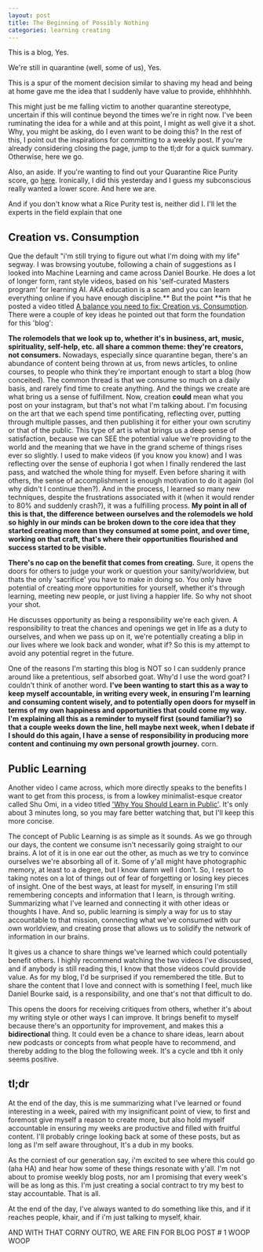 ```yaml
---
layout: post
title: The Beginning of Possibly Nothing
categories: learning creating
---
```

This is a blog, Yes.

We're still in quarantine (well, some of us), Yes. 

This is a spur of the moment decision similar to shaving my head and being at home gave me the idea that I suddenly have value to provide, ehhhhhhh. 

This might just be me falling victim to another quarantine stereotype, uncertain if this will continue beyond the times we're in right now. I've been ruminating the idea for a while and at this point, I might as well give it a shot. Why, you might be asking, do I even want to be doing this? In the rest of this, I point out the inspirations for committing to a weekly post. If you're already considering closing the page, jump to the tl;dr for a quick summary. Otherwise, here we go. 

Also, an aside. If you're wanting to find out your Quarantine Rice Purity score, go [here](https://www.quarantinetest.org/). Ironically, I did this yesterday and I guess my subconscious really wanted a lower score. And here we are.

And if you don't know what a Rice Purity test is, neither did I. I'll let the experts in the field explain that one

## Creation vs. Consumption
Que the default "i'm still trying to figure out what I'm doing with my life" segway. I was browsing youtube, following a chain of suggestions as I looked into Machine Learning and came across Daniel Bourke. He does a lot of longer form, rant style videos, based on his 'self-curated Masters program' for learning AI. AKA education is a scam and you can learn everything online if you have enough discipline.** But the point **is that he posted a video titled [A balance you need to fix: Creation vs. Consumption](https://www.youtube.com/watch?v=vKHJrTHB5rM). There were a couple of key ideas he pointed out that form the foundation for this 'blog':

__The rolemodels that we look up to, whether it's in business, art, music, spirituality, self-help, etc. all share a common theme: they're creators, not consumers.__ Nowadays, especially since quarantine began, there's an abundance of content being thrown at us, from news articles, to online courses, to people who think they're important enough to start a blog (how conceited). The common thread is that we consume so much on a daily basis, and rarely find time to create anything. And the things we create are what bring us a sense of fulfillment. Now, creation __could__ mean what you post on your instagram, but that's not what I'm talking about. I'm focusing on the art that we each spend time pontificating, reflecting over, putting through multiple passes, and then publishing it for either your own scrutiny or that of the public. This type of art is what brings us a deep sense of satisfaction, because we can SEE the potential value we're providing to the world and the meaning that we have in the grand scheme of things rises ever so slightly. I used to make videos (if you know you know) and I was reflecting over the sense of euphoria I got when I finally rendered the last pass, and watched the whole thing for myself. Even before sharing it with others, the sense of accomplishment is enough motivation to do it again (lol why didn't I continue then?). And in the process, I learned so many new techniques, despite the frustrations associated with it (when it would render to 80% and suddenly crash?), it was a fulfilling process. **My point in all of this is that, the difference between ourselves and the rolemodels we hold so highly in our minds can be broken down to the core idea that they started creating more than they consumed at some point, and over time, working on that craft, that's where their opportunities flourished and success started to be visible.**

__There's no cap on the benefit that comes from creating.__ Sure, it opens the doors for others to judge your work or question your sanity/worldview, but thats the only 'sacrifice' you have to make in doing so. You only have potential of creating more opportunities for yourself, whether it's through learning, meeting new people, or just living a happier life. So why not shoot your shot.

He discusses opportunity as being a responsibility we're each given. A responsibility to treat the chances and openings we get in life as a duty to ourselves, and when we pass up on it, we're potentially creating a blip in our lives where we look back and wonder, what if? So this is my attempt to avoid any potential regret in the future.

One of the reasons I'm starting this blog is NOT so I can suddenly prance around like a pretentious, self absorbed goat. Why'd I use the word goat? I couldn't think of another word. **I've been wanting to start this as a way to keep myself accountable, in writing every week, in ensuring I'm learning and consuming content wisely, and to potentially open doors for myself in terms of my own happiness and opportunities that could come my way. I'm explaining all this as a reminder to myself first (sound familiar?) so that a couple weeks down the line, hell maybe next week, when I debate if I should do this again, I have a sense of responsibility in producing more content and continuing my own personal growth journey.** corn.

## Public Learning
Another video I came across, which more directly speaks to the benefits I want to get from this process, is from a lowkey minimalist-esque creator called Shu Omi, in a video titled ['Why You Should Learn in Public'](https://www.youtube.com/watch?v=JpzTYxzcF8I). It's only about 3 minutes long, so you may fare better watching that, but I'll keep this more concise.

The concept of Public Learning is as simple as it sounds. As we go through our days, the content we consume isn't necessarily going straight to our brains. A lot of it is in one ear out the other, as much as we try to convince ourselves we're absorbing all of it. Some of y'all might have photographic memory, at least to a degree, but I know damn well I don't. So, I resort to taking notes on a lot of things out of fear of forgetting or losing key pieces of insight. One of the best ways, at least for myself, in ensuring I'm still remembering concepts and information that I learn, is through writing. Summarizing what I've learned and connecting it with other ideas or thoughts I have. And so, public learning is simply a way for us to stay accountable to that mission, connecting what we've consumed with our own worldview, and creating prose that allows us to solidify the network of information in our brains.  

It gives us a chance to share things we've learned which could potentially benefit others. I highly recommend watching the two videos I've discussed, and if anybody is still reading this, I know that those videos could provide value. As for my blog, I'd be surprised if you remembered the title. But to share the content that I love and connect with is something I feel, much like Daniel Bourke said, is a responsibility, and one that's not that difficult to do. 

This opens the doors for receiving critiques from others, whether it's about my writing style or other ways I can improve. It brings benefit to myself because there's an opportunity for improvement, and makes this a __bidirectional__ thing. It could even be a chance to share ideas, learn about new podcasts or concepts from what people have to recommend, and thereby adding to the blog the following week. It's a cycle and tbh it only seems positive.

## tl;dr
At the end of the day, this is me summarizing what I've learned or found interesting in a week, paired with my insignificant point of view, to first and foremost give myself a reason to create more, but also hold myself accountable in ensuring my weeks are productive and filled with fruitful content. I'll probably cringe looking back at some of these posts, but as long as I'm self aware throughout, It's a dub in my books. 

As the corniest of our generation say, i'm excited to see where this could go (‎aha HA) and hear how some of these things resonate with y'all. I'm not about to promise weekly blog posts, nor am I promising that every week's will be as long as this. I'm just creating a social contract to try my best to stay accountable. That is all.

At the end of the day, I've always wanted to do something like this, and if it reaches people, khair, and if i'm just talking to myself, khair.

AND WITH THAT CORNY OUTRO, WE ARE FIN FOR BLOG POST # 1 WOOP WOOP
